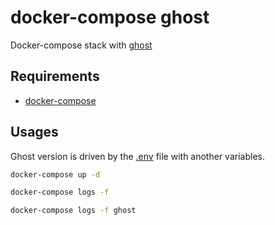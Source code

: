 # docker-compose ghost

Docker-compose stack with [ghost](https://ghost.org/)

## Requirements

- [docker-compose](https://docs.docker.com/compose/)

## Usages

Ghost version is driven by the [.env](.env) file with another variables.

```sh
docker-compose up -d
```

```sh
docker-compose logs -f
```

```sh
docker-compose logs -f ghost
```